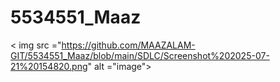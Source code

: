 # 5534551_Maaz
< img src ="https://github.com/MAAZALAM-GIT/5534551_Maaz/blob/main/SDLC/Screenshot%202025-07-21%20154820.png" alt ="image">

